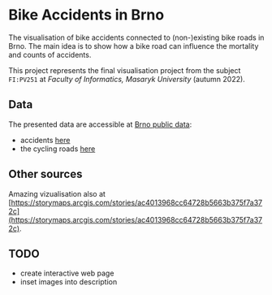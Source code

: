 # Bike Accidents in Brno

The visualisation of bike accidents connected to (non-)existing bike roads
in Brno. The main idea is to show how a bike road can influence the mortality
and counts of accidents.

This project represents the final visualisation project from the subject
`FI:PV251` at _Faculty of Informatics, Masaryk University_ (autumn 2022).


## Data

The presented data are accessible at [Brno public data](https://data.brno.cz/):

* accidents [here](https://data.brno.cz/datasets/mestobrno::cyklistick%C3%A9-nehody-bike-accidents/about)
* the cycling roads [here](https://data.brno.cz/datasets/mestobrno::cykloopat%C5%99en%C3%AD-zrealizovan%C3%A1-cycling-infrastructure-existing/about)

## Other sources

Amazing vizualisation also at [https://storymaps.arcgis.com/stories/ac4013968cc64728b5663b375f7a372c](https://storymaps.arcgis.com/stories/ac4013968cc64728b5663b375f7a372c).


## TODO

-  create interactive web page
-  inset images into description
